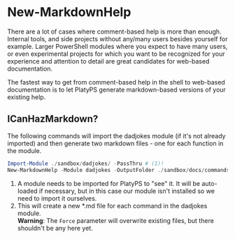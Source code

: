# New-MarkdownHelp

There are a lot of cases where comment-based help is more than enough. Internal tools,
and side projects without any/many users besides yourself for example. Larger PowerShell
modules where you expect to have many users, or even experimental projects for which
you want to be recognized for your experience and attention to detail are great
candidates for web-based documentation.

The fastest way to get from comment-based help in the shell to web-based documentation
is to let PlatyPS generate markdown-based versions of your existing help.

## ICanHazMarkdown?

The following commands will import the dadjokes module (if it's not already imported)
and then generate two markdown files - one for each function in the module.

``` powershell title="Command"
Import-Module ./sandbox/dadjokes/ -PassThru # (1)!
New-MarkdownHelp -Module dadjokes -OutputFolder ./sandbox/docs/commands -Force # (2)!
```

1. A module needs to be imported for PlatyPS to "see" it. It will be auto-loaded
   if necessary, but in this case our module isn't installed so we need to import
   it ourselves.
2. This will create a new *.md file for each command in the dadjokes module.  
   __Warning__: The `Force` parameter will overwrite existing files, but there shouldn't be any here yet.  
